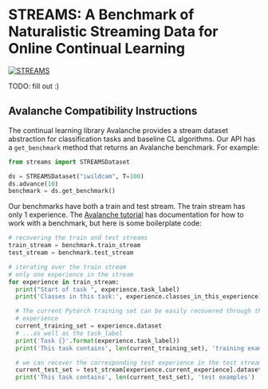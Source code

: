 # STREAMS: A Benchmark of Naturalistic Streaming Data for Online Continual Learning

[![STREAMS](https://github.com/shreyashankar/streams/actions/workflows/python-package.yml/badge.svg)](https://github.com/shreyashankar/streams/actions/workflows/python-package.yml/badge.svg)

TODO: fill out :)

## Avalanche Compatibility Instructions

The continual learning library Avalanche provides a stream dataset abstraction for classification tasks and baseline CL algorithms. Our API has a `get_benchmark` method that returns an Avalanche benchmark. For example:

```python
from streams import STREAMSDataset

ds = STREAMSDataset("iwildcam", T=100)
ds.advance(10)
benchmark = ds.get_benchmark()
```

Our benchmarks have both a train and test stream. The train stream has only 1 experience. The [Avalanche tutorial](https://avalanche.continualai.org/from-zero-to-hero-tutorial/03_benchmarks) has documentation for how to work with a benchmark, but here is some boilerplate code:

```python
# recovering the train and test streams
train_stream = benchmark.train_stream
test_stream = benchmark.test_stream

# iterating over the train stream
# only one experience in the stream
for experience in train_stream:
  print("Start of task ", experience.task_label)
  print('Classes in this task:', experience.classes_in_this_experience)

  # The current Pytorch training set can be easily recovered through the
  # experience
  current_training_set = experience.dataset
  # ...as well as the task_label
  print('Task {}'.format(experience.task_label))
  print('This task contains', len(current_training_set), 'training examples')

  # we can recover the corresponding test experience in the test stream
  current_test_set = test_stream[experience.current_experience].dataset
  print('This task contains', len(current_test_set), 'test examples')
```